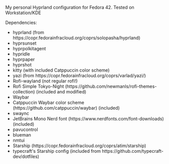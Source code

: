 My personal Hyprland configuration for Fedora 42. Tested on Workstation/KDE

Dependencies:

<ul>
  
  <li>hyprland (from https://copr.fedorainfracloud.org/coprs/solopasha/hyprland)</li>

  <li>hyprsunset</li>

  <li>hyprpolkitagent</li>

  <li>hypridle</li>

  <li>hyprpaper</li>

  <li>hyprshot</li>

  <li>kitty (with included Catppuccin color scheme)</li>

  <li>yazi (from https://copr.fedorainfracloud.org/coprs/varlad/yazi/)</li>

  <li>Rofi-wayland (not regular rofi!)</li>

  <li>Rofi Simple Tokyo-Night (https://github.com/newmanls/rofi-themes-collection) (included and modified)</li>

  <li>Waybar</li>

  <li>Catppuccin Waybar color scheme (https://github.com/catppuccin/waybar) (included)</li>

  <li>swaync</li>

  <li>JetBrains Mono Nerd font (https://www.nerdfonts.com/font-downloads) (included)</li>

  <li>pavucontrol</li>

  <li>blueman</li>

  <li>nmtui</li>

  <li>Starship (https://copr.fedorainfracloud.org/coprs/atim/starship)</li>

  <li>typecraft's Starship config (included from https://github.com/typecraft-dev/dotfiles)</li>

</ul>
